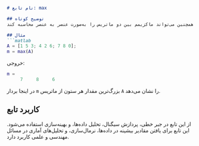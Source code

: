 ```markdown
# نام تابع: max

## توضیح کوتاه
این تابع برای یافتن بزرگ‌ترین مقدار (ماکزیمم) عناصر یک ماتریس یا بردار در امتداد یک بُعد مشخص (مانند ردیف‌ها یا ستون‌ها) استفاده می‌شود. همچنین می‌تواند ماکزیمم بین دو ماتریس را به‌صورت عنصر به عنصر محاسبه کند.

## مثال
```matlab
A = [1 5 3; 4 2 6; 7 8 0];
m = max(A)
```

خروجی:
```matlab
m =
     7     8     6
```

در اینجا بردار `m` بزرگ‌ترین مقدار هر ستون از ماتریس `A` را نشان می‌دهد.

## کاربرد تابع
از این تابع در جبر خطی، پردازش سیگنال، تحلیل داده‌ها، و بهینه‌سازی استفاده می‌شود. این تابع برای یافتن مقادیر بیشینه در داده‌ها، نرمال‌سازی، و تحلیل‌های آماری در مسائل مهندسی و علمی کاربرد دارد.
```